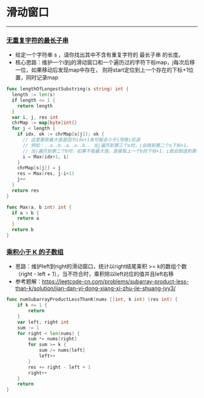 # 滑动窗口
---

### [无重复字符的最长子串](https://leetcode-cn.com/problems/longest-substring-without-repeating-characters/)
* 给定一个字符串 s ，请你找出其中不含有重复字符的 最长子串 的长度。
* 核心思路：维护一个i到j的滑动窗口和一个遍历过的字符下标map，j每次后移一位，如果移动后发现map中存在，
则将start定位到上一个存在的下标+1位置，同时记录map

```go
func lengthOfLongestSubstring(s string) int {
  length := len(s)
  if length <= 1 {
    return length
  }
  var i, j, res int
  chrMap := map[byte]int{}
  for j < length {
    if idx, ok := chrMap[s[j]]; ok {
      // 这里要取最大值是因为idx+1有可能会小于i导致i后退
      // 例如：..a..b..a..a..b.. 当j遍历到第三个a时，i会跳到第二个a下标+1，
      // 当j遍历到第二个b时，如果不取最大值，直接取上一个b的下标+1，i就会倒退到第一个b下标+1
      i = Max(idx+1, i)
    }
    chrMap[s[j]] = j
    res = Max(res, j-i+1)
    j++
  }
  return res
}

func Max(a, b int) int {
  if a > b {
    return a
  }
  return b
}
```

### [乘积小于 K 的子数组](https://leetcode-cn.com/problems/subarray-product-less-than-k/)
* 思路：维护left到right的滑动窗口，统计以right结尾乘积 >= k的数组个数（right - left + 1），当不符合时，乘积除以left对应的值并且left右移
* 参考题解：https://leetcode-cn.com/problems/subarray-product-less-than-k/solution/jian-dan-yi-dong-xiang-xi-zhu-jie-shuang-jvy3/
```go
func numSubarrayProductLessThanK(nums []int, k int) (res int) {
    if k <= 1 {
        return
    }
    var left, right int
    sum := 1
    for right < len(nums) {
        sum *= nums[right]
        for sum >= k {
            sum /= nums[left]
            left++
        }
        res += right - left + 1
        right++
    }
    return
}
```

